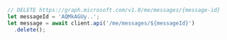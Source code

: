 <!-- markdownlint-disable MD041 -->

```typescript
// DELETE https://graph.microsoft.com/v1.0/me/messages/{message-id}
let messageId = 'AQMkAGUy..';
let message = await client.api('/me/messages/${messageId}')
  .delete();
```
